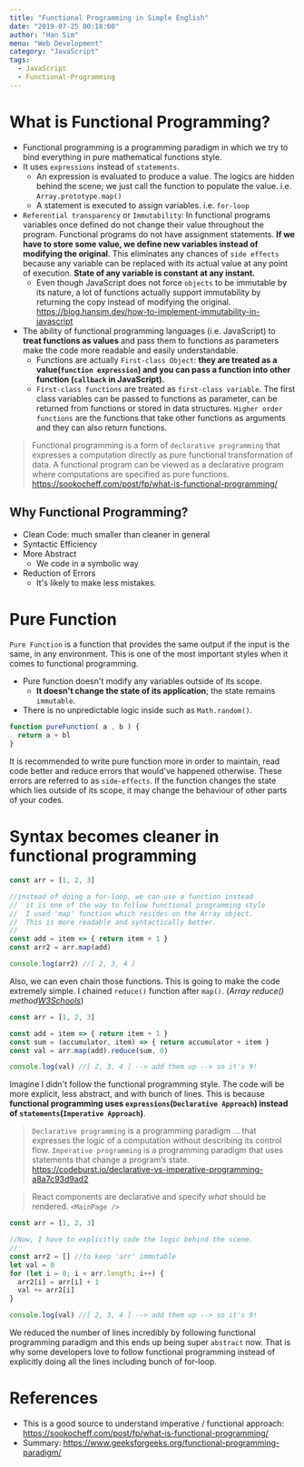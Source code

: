 ```yaml
---
title: "Functional Programming in Simple English"
date: "2019-07-25 00:18:00"
author: "Han Sim"
menu: "Web Development"
category: "JavaScript"
tags:
  - JavaScript
  - Functional-Programming
---
```


# What is Functional Programming?

- Functional programming is a programming paradigm in which we try to bind everything in pure mathematical functions style.
- It uses `expressions` instead of `statements`. 
  - An expression is evaluated to produce a value. The logics are hidden behind the scene; we just call the function to populate the value. i.e. `Array.prototype.map()`
  - A statement is executed to assign variables. i.e. `for-loop`
- `Referential transparency` or `Immutability`: In functional programs variables once defined do not change their value throughout the program. Functional programs do not have assignment statements. **If we have to store some value, we define new variables instead of modifying the original**. This eliminates any chances of `side effects` because any variable can be replaced with its actual value at any point of execution. **State of any variable is constant at any instant.**
  - Even though JavaScript does not force `objects` to be immutable by its nature, a lot of functions actually support immutability by returning the copy instead of modifying the original. https://blog.hansim.dev/how-to-implement-immutability-in-javascript
- The ability of functional programming languages (i.e. JavaScript) to **treat functions as values** and pass them to functions as parameters make the code more readable and easily understandable.
  - Functions are actually `First-class Object`: **they are treated as a value(`function expression`) and you can pass a function into other function (`callback` in JavaScript).**
  - `First-class functions` are treated as `first-class variable`. The first class variables can be passed to functions as parameter, can be returned from functions or stored in data structures. `Higher order functions` are the functions that take other functions as arguments and they can also return functions.

> Functional programming is a form of `declarative programming` that expresses a computation directly as pure functional transformation of data. A functional program can be viewed as a declarative program where computations are specified as pure functions. https://sookocheff.com/post/fp/what-is-functional-programming/

## Why Functional Programming?

- Clean Code: much smaller than cleaner in general
- Syntactic Efficiency
- More Abstract
  - We code in a symbolic way
- Reduction of Errors
  - It's likely to make less mistakes.

# Pure Function

`Pure Function` is a function that provides the same output if the input is the same, in any environment. This is one of the most important styles when it comes to functional programming.

- Pure function doesn't modify any variables outside of its scope.
  - **It doesn't change the state of its application**; the state remains `immutable`.
- There is no unpredictable logic inside such as `Math.random()`.

```JavaScript
function pureFunction( a , b ) {
  return a + bl
}
```

It is recommended to write pure function more in order to maintain, read code better and reduce errors that would've happened otherwise. These errors are referred to as `side-effects`. If the function changes the state which lies outside of its scope, it may change the behaviour of other parts of your codes.

# Syntax becomes cleaner in functional programming

```JavaScript
const arr = [1, 2, 3]

//instead of doing a for-loop, we can use a function instead
//  it is one of the way to follow functional programming style
//  I used 'map' function which resides on the Array object.
//  This is more readable and syntactically better.
//
const add = item => { return item + 1 }
const arr2 = arr.map(add)

console.log(arr2) //[ 2, 3, 4 ]
```

Also, we can even chain those functions. This is going to make the code extremely simple. I chained `reduce()` function after `map()`. (*Array reduce() method[W3Schools](https://www.w3schools.com/jsref/jsref_reduce.asp)*)

```JavaScript
const arr = [1, 2, 3]

const add = item => { return item + 1 }
const sum = (accumulator, item) => { return accumulator + item }
const val = arr.map(add).reduce(sum, 0)

console.log(val) //[ 2, 3, 4 ] --> add them up --> so it's 9!
```

Imagine I didn't follow the functional programming style. The code will be more explicit, less abstract, and with bunch of lines. This is because **functional programming uses `expressions`(`Declarative Approach`) instead of `statements`(`Imperative Approach`)**. 

> `Declarative programming` is a programming paradigm … that expresses the logic of a computation without describing its control flow.
> `Imperative programming` is a programming paradigm that uses statements that change a program’s state.
> https://codeburst.io/declarative-vs-imperative-programming-a8a7c93d9ad2

> React components are declarative and specify *what* should be rendered. `<MainPage />`
```JavaScript
const arr = [1, 2, 3]

//Now, I have to explicitly code the logic behind the scene.
//
const arr2 = [] //to keep 'arr' immutable
let val = 0
for (let i = 0; i < arr.length; i++) {
  arr2[i] = arr[i] + 1
  val += arr2[i]
}

console.log(val) //[ 2, 3, 4 ] --> add them up --> so it's 9!
```

We reduced the number of lines incredibly by following functional programming paradigm and this ends up being super `abstract` now. That is why some developers love to follow functional programming instead of explicitly doing all the lines including bunch of for-loop.

# References

- This is a good source to understand imperative / functional approach: https://sookocheff.com/post/fp/what-is-functional-programming/
- Summary: https://www.geeksforgeeks.org/functional-programming-paradigm/